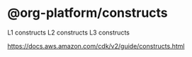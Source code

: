 # @org-platform/constructs

L1 constructs L2 constructs L3 constructs

https://docs.aws.amazon.com/cdk/v2/guide/constructs.html
